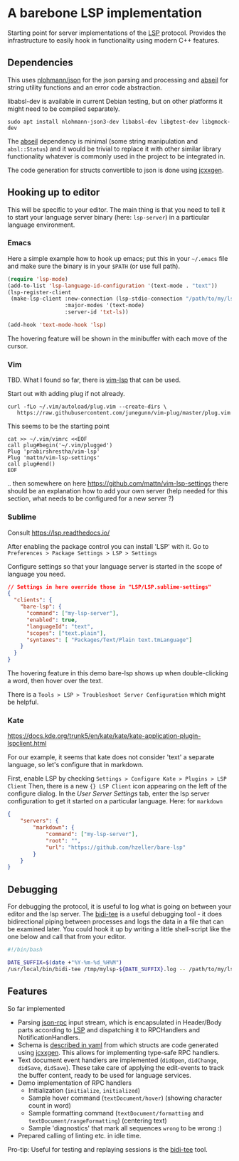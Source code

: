 A barebone LSP implementation
=============================

Starting point for server implementations of the [LSP] protocol. Provides
the infrastructure to easily hook in functionality using modern C++ features.

## Dependencies

This uses [nlohmann/json] for the json parsing and processing and [abseil]
for string utility functions and an error code abstraction.

libabsl-dev is available in current Debian testing, but on other platforms it
might need to be compiled separately.
```
sudo apt install nlohmann-json3-dev libabsl-dev libgtest-dev libgmock-dev
```

The [abseil] dependency is minimal (some string manipulation and `absl::Status`)
and it would be trivial to replace it with other similar library functionality
whatever is commonly used in the project to be integrated in.

The code generation for structs convertible to json is done using [jcxxgen].

## Hooking up to editor

This will be specific to your editor. The main thing is that you need to tell
it to start your language server binary (here: `lsp-server`) in a particular
language environment.

### Emacs
Here a simple example how to hook up emacs; put this in your `~/.emacs` file
and make sure the binary is in your `$PATH` (or use full path).

```lisp
(require 'lsp-mode)
(add-to-list 'lsp-language-id-configuration '(text-mode . "text"))
(lsp-register-client
 (make-lsp-client :new-connection (lsp-stdio-connection "/path/to/my/lsp-server")
                  :major-modes '(text-mode)
                  :server-id 'txt-ls))

(add-hook 'text-mode-hook 'lsp)
```

The hovering feature will be shown in the minibuffer with each move of the
cursor.

### Vim

TBD. What I found so far, there is
[vim-lsp](https://github.com/prabirshrestha/vim-lsp) that can be used.

Start out with adding plug if not already.
```
curl -fLo ~/.vim/autoload/plug.vim --create-dirs \
   https://raw.githubusercontent.com/junegunn/vim-plug/master/plug.vim
```

This seems to be the starting point
```
cat >> ~/.vim/vimrc <<EOF
call plug#begin('~/.vim/plugged')
Plug 'prabirshrestha/vim-lsp'
Plug 'mattn/vim-lsp-settings'
call plug#end()
EOF
```

.. then somewhere on here https://github.com/mattn/vim-lsp-settings there should
be an explanation how to add your own server (help needed for this section,
what needs to be configured for a new server ?)

### Sublime
Consult https://lsp.readthedocs.io/

After enabling the package control you can install 'LSP' with it.
Go to `Preferences > Package Settings > LSP > Settings`

Configure settings so that your language server is started in the scope
of language you need.

```json
// Settings in here override those in "LSP/LSP.sublime-settings"
{
  "clients": {
    "bare-lsp": {
      "command": ["my-lsp-server"],
      "enabled": true,
      "languageId": "text",
      "scopes": ["text.plain"],
      "syntaxes": [ "Packages/Text/Plain text.tmLanguage"]
    }
  }
}
```

The hovering feature in this demo bare-lsp shows up when double-clicking a
word, then hover over the text.

There is a `Tools > LSP > Troubleshoot Server Configuration` which might
be helpful.

### Kate

https://docs.kde.org/trunk5/en/kate/kate/kate-application-plugin-lspclient.html

For our example, it seems that kate does not consider 'text' a separate
language, so let's configure that in markdown.

First, enable LSP by checking `Settings > Configure Kate > Plugins > LSP Client`
Then, there is a new `{} LSP Client` icon appearing on the left of the configure dialog. In the _User Server Settings_ tab, enter the lsp server configuration
to get it started on a particular language. Here: for `markdown`

```json
{
    "servers": {
        "markdown": {
            "command": ["my-lsp-server"],
            "root": "",
            "url": "https://github.com/hzeller/bare-lsp"
        }
    }
}
```

## Debugging

For debugging the protocol, it is useful to log what is going on between your
editor and the lsp server. The [bidi-tee] is a useful debugging tool - it does
bidirectional piping between processes and logs the data in a file that can
be examined later. You could hook it up by writing a little shell-script like
the one below and call that from your editor.

```bash
#!/bin/bash

DATE_SUFFIX=$(date +"%Y-%m-%d_%H%M")
/usr/local/bin/bidi-tee /tmp/mylsp-${DATE_SUFFIX}.log -- /path/to/my/lsp-server $@
```

## Features
So far implemented

  * Parsing [json-rpc] input stream, which is encapsulated in Header/Body
    parts according to [LSP] and dispatching it to RPCHandlers and
    NotificationHandlers.
  * Schema is [described in yaml](./lsp-protocol.yaml) from which structs
    are code generated using [jcxxgen]. This allows for implementing
    type-safe RPC handlers.
  * Text document event handlers are implemented (`didOpen`, `didChange`,
    `didSave`, `didSave`). These take care of applying the edit-events to
    track the buffer content, ready to be used for language services.
  * Demo implementation of RPC handlers
     - Initialization (`initialize`, `initialized`)
     - Sample hover command (`textDocument/hover`)
       (showing character count in word)
     - Sample formatting command (`textDocument/formatting` and
       `textDocument/rangeFormatting`) (centering text)
     - Sample 'diagnostics' that mark all sequences `wrong` to be wrong :)
  * Prepared calling of linting etc. in idle time.

Pro-tip: Useful for testing and replaying sessions is the [bidi-tee] tool.

[LSP]: https://microsoft.github.io/language-server-protocol/specifications/specification-current/
[nlohmann/json]: https://github.com/nlohmann/json
[abseil]: https://abseil.io/
[json-rpc]: https://www.jsonrpc.org/specification
[jcxxgen]: https://github.com/hzeller/jcxxgen
[bidi-tee]: https://github.com/hzeller/bidi-tee
